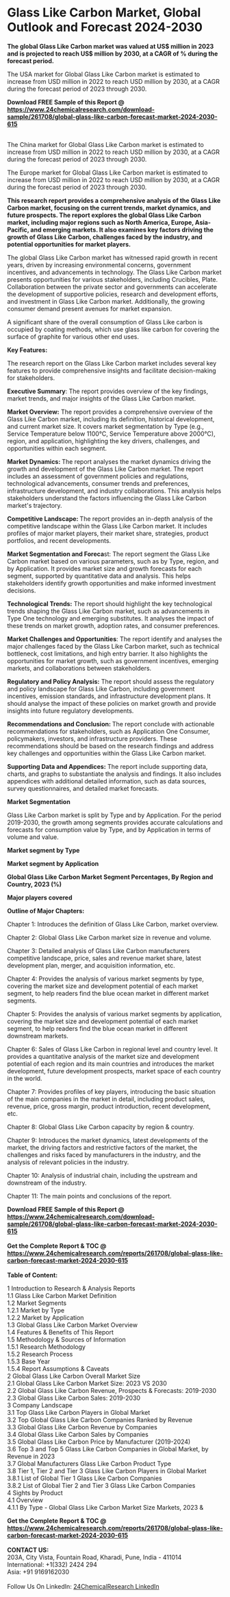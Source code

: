 <h1>Glass Like Carbon Market, Global Outlook and Forecast 2024-2030</h1><p><strong>The global Glass Like Carbon market was valued at US$ million in 2023 and is projected to reach US$ million by 2030, at a CAGR of % during the forecast period.</strong></p><p>
</p><p>The USA market for Global Glass Like Carbon market is estimated to increase from USD million in 2022 to reach USD million by 2030, at a CAGR during the forecast period of 2023 through 2030.</p><div><b>Download FREE Sample of this Report @ 
            <a href="https://www.24chemicalresearch.com/download-sample/261708/global-glass-like-carbon-forecast-market-2024-2030-615">
            https://www.24chemicalresearch.com/download-sample/261708/global-glass-like-carbon-forecast-market-2024-2030-615</a></b></div><br><p>
</p><p>The China market for Global Glass Like Carbon market is estimated to increase from USD million in 2022 to reach USD million by 2030, at a CAGR during the forecast period of 2023 through 2030.</p><p>
</p><p>The Europe market for Global Glass Like Carbon market is estimated to increase from USD million in 2022 to reach USD million by 2030, at a CAGR during the forecast period of 2023 through 2030.</p><p>
</p><p><strong>This research report provides a comprehensive analysis of the Glass Like Carbon market, focusing on the current trends, market dynamics, and future prospects. The report explores the global Glass Like Carbon market, including major regions such as North America, Europe, Asia-Pacific, and emerging markets. It also examines key factors driving the growth of Glass Like Carbon, challenges faced by the industry, and potential opportunities for market players.</strong></p><p>
The global Glass Like Carbon market has witnessed rapid growth in recent years, driven by increasing environmental concerns, government incentives, and advancements in technology. The Glass Like Carbon market presents opportunities for various stakeholders, including Crucibles, Plate. Collaboration between the private sector and governments can accelerate the development of supportive policies, research and development efforts, and investment in Glass Like Carbon market. Additionally, the growing consumer demand present avenues for market expansion.</p><p>
A significant share of the overall consumption of Glass Like carbon is occupied by coating methods, which use glass like carbon for covering the surface of graphite for various other end uses.</p><p>
<strong>Key Features:</strong></p><p>
The research report on the Glass Like Carbon market includes several key features to provide comprehensive insights and facilitate decision-making for stakeholders.</p><p>
<strong>Executive Summary</strong>: The report provides overview of the key findings, market trends, and major insights of the Glass Like Carbon market.</p><p>
<strong>Market Overview:</strong> The report provides a comprehensive overview of the Glass Like Carbon market, including its definition, historical development, and current market size. It covers market segmentation by Type (e.g., Service Temperature below 1100°C, Service Temperature above 2000°C), region, and application, highlighting the key drivers, challenges, and opportunities within each segment.</p><p>
<strong>Market Dynamics: </strong>The report analyses the market dynamics driving the growth and development of the Glass Like Carbon market. The report includes an assessment of government policies and regulations, technological advancements, consumer trends and preferences, infrastructure development, and industry collaborations. This analysis helps stakeholders understand the factors influencing the Glass Like Carbon market's trajectory.</p><p>
<strong>Competitive Landscape: </strong>The report provides an in-depth analysis of the competitive landscape within the Glass Like Carbon market. It includes profiles of major market players, their market share, strategies, product portfolios, and recent developments.</p><p>
<strong>Market Segmentation and Foreca</strong>st: The report segment the Glass Like Carbon market based on various parameters, such as by Type, region, and by Application. It provides market size and growth forecasts for each segment, supported by quantitative data and analysis. This helps stakeholders identify growth opportunities and make informed investment decisions.</p><p>
<strong>Technological Trends:</strong> The report should highlight the key technological trends shaping the Glass Like Carbon market, such as advancements in Type One technology and emerging substitutes. It analyses the impact of these trends on market growth, adoption rates, and consumer preferences.</p><p>
<strong>Market Challenges and Opportunities</strong>: The report identify and analyses the major challenges faced by the Glass Like Carbon market, such as technical bottleneck, cost limitations, and high entry barrier. It also highlights the opportunities for market growth, such as government incentives, emerging markets, and collaborations between stakeholders.</p><p>
<strong>Regulatory and Policy Analysis:</strong> The report should assess the regulatory and policy landscape for Glass Like Carbon, including government incentives, emission standards, and infrastructure development plans. It should analyse the impact of these policies on market growth and provide insights into future regulatory developments.</p><p>
<strong>Recommendations and Conclusion: </strong>The report conclude with actionable recommendations for stakeholders, such as Application One Consumer, policymakers, investors, and infrastructure providers. These recommendations should be based on the research findings and address key challenges and opportunities within the Glass Like Carbon market.</p><p>
<strong>Supporting Data and Appendices:</strong> The report include supporting data, charts, and graphs to substantiate the analysis and findings. It also includes appendices with additional detailed information, such as data sources, survey questionnaires, and detailed market forecasts.</p><p>
<strong>Market Segmentation</strong></p><p>
Glass Like Carbon market is split by Type and by Application. For the period 2019-2030, the growth among segments provides accurate calculations and forecasts for consumption value by Type, and by Application in terms of volume and value.</p><p>
<strong>Market segment by Type</strong></p><p>
</p><p>
</p><p><strong>Market segment by Application</strong></p><p>
</p><p>
</p><p><strong>Global Glass Like Carbon Market Segment Percentages, By Region and Country, 2023 (%)</strong></p><p>
</p><p>
</p><p><strong>Major players covered</strong></p><p>
</p><p>
</p><p><strong>Outline of Major Chapters:</strong></p><p>
Chapter 1: Introduces the definition of Glass Like Carbon, market overview.</p><p>
Chapter 2: Global Glass Like Carbon market size in revenue and volume.</p><p>
Chapter 3: Detailed analysis of Glass Like Carbon manufacturers competitive landscape, price, sales and revenue market share, latest development plan, merger, and acquisition information, etc.</p><p>
Chapter 4: Provides the analysis of various market segments by type, covering the market size and development potential of each market segment, to help readers find the blue ocean market in different market segments.</p><p>
Chapter 5: Provides the analysis of various market segments by application, covering the market size and development potential of each market segment, to help readers find the blue ocean market in different downstream markets.</p><p>
Chapter 6: Sales of Glass Like Carbon in regional level and country level. It provides a quantitative analysis of the market size and development potential of each region and its main countries and introduces the market development, future development prospects, market space of each country in the world.</p><p>
Chapter 7: Provides profiles of key players, introducing the basic situation of the main companies in the market in detail, including product sales, revenue, price, gross margin, product introduction, recent development, etc.</p><p>
Chapter 8: Global Glass Like Carbon capacity by region &amp; country.</p><p>
Chapter 9: Introduces the market dynamics, latest developments of the market, the driving factors and restrictive factors of the market, the challenges and risks faced by manufacturers in the industry, and the analysis of relevant policies in the industry.</p><p>
Chapter 10: Analysis of industrial chain, including the upstream and downstream of the industry.</p><p>
Chapter 11: The main points and conclusions of the report.</p><div><b>Download FREE Sample of this Report @ 
            <a href="https://www.24chemicalresearch.com/download-sample/261708/global-glass-like-carbon-forecast-market-2024-2030-615">
            https://www.24chemicalresearch.com/download-sample/261708/global-glass-like-carbon-forecast-market-2024-2030-615</a></b></div><br><div><b>Get the Complete Report & TOC @ 
            <a href="https://www.24chemicalresearch.com/reports/261708/global-glass-like-carbon-forecast-market-2024-2030-615">
            https://www.24chemicalresearch.com/reports/261708/global-glass-like-carbon-forecast-market-2024-2030-615</a></b></div><br>
            <b>Table of Content:</b><p>1 Introduction to Research & Analysis Reports<br />
    1.1 Glass Like Carbon Market Definition<br />
    1.2 Market Segments<br />
        1.2.1 Market by Type<br />
        1.2.2 Market by Application<br />
    1.3 Global Glass Like Carbon Market Overview<br />
    1.4 Features & Benefits of This Report<br />
    1.5 Methodology & Sources of Information<br />
        1.5.1 Research Methodology<br />
        1.5.2 Research Process<br />
        1.5.3 Base Year<br />
        1.5.4 Report Assumptions & Caveats<br />
2 Global Glass Like Carbon Overall Market Size<br />
    2.1 Global Glass Like Carbon Market Size: 2023 VS 2030<br />
    2.2 Global Glass Like Carbon Revenue, Prospects & Forecasts: 2019-2030<br />
    2.3 Global Glass Like Carbon Sales: 2019-2030<br />
3 Company Landscape<br />
    3.1 Top Glass Like Carbon Players in Global Market<br />
    3.2 Top Global Glass Like Carbon Companies Ranked by Revenue<br />
    3.3 Global Glass Like Carbon Revenue by Companies<br />
    3.4 Global Glass Like Carbon Sales by Companies<br />
    3.5 Global Glass Like Carbon Price by Manufacturer (2019-2024)<br />
    3.6 Top 3 and Top 5 Glass Like Carbon Companies in Global Market, by Revenue in 2023<br />
    3.7 Global Manufacturers Glass Like Carbon Product Type<br />
    3.8 Tier 1, Tier 2 and Tier 3 Glass Like Carbon Players in Global Market<br />
        3.8.1 List of Global Tier 1 Glass Like Carbon Companies<br />
        3.8.2 List of Global Tier 2 and Tier 3 Glass Like Carbon Companies<br />
4 Sights by Product<br />
    4.1 Overview<br />
        4.1.1 By Type - Global Glass Like Carbon Market Size Markets, 2023 &</p><div><b>Get the Complete Report & TOC @ 
            <a href="https://www.24chemicalresearch.com/reports/261708/global-glass-like-carbon-forecast-market-2024-2030-615">
            https://www.24chemicalresearch.com/reports/261708/global-glass-like-carbon-forecast-market-2024-2030-615</a></b></div><br><b>CONTACT US:</b><br>
            203A, City Vista, Fountain Road, Kharadi, Pune, India - 411014<br>
            International: +1(332) 2424 294<br>
            Asia: +91 9169162030 <br><br>
            Follow Us On LinkedIn: <a href="https://www.linkedin.com/company/24chemicalresearch/">24ChemicalResearch LinkedIn</a>